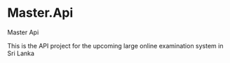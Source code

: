 # Master.Api
Master Api

This is the API project for the upcoming large online examination system in Sri Lanka
